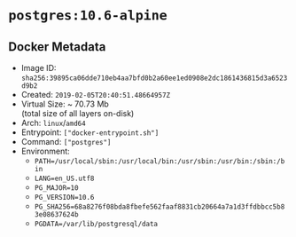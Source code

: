 # `postgres:10.6-alpine`

## Docker Metadata

- Image ID: `sha256:39895ca06dde710eb4aa7bfd0b2a60ee1ed0908e2dc1861436815d3a6523d9b2`
- Created: `2019-02-05T20:40:51.48664957Z`
- Virtual Size: ~ 70.73 Mb  
  (total size of all layers on-disk)
- Arch: `linux`/`amd64`
- Entrypoint: `["docker-entrypoint.sh"]`
- Command: `["postgres"]`
- Environment:
  - `PATH=/usr/local/sbin:/usr/local/bin:/usr/sbin:/usr/bin:/sbin:/bin`
  - `LANG=en_US.utf8`
  - `PG_MAJOR=10`
  - `PG_VERSION=10.6`
  - `PG_SHA256=68a8276f08bda8fbefe562faaf8831cb20664a7a1d3ffdbbcc5b83e08637624b`
  - `PGDATA=/var/lib/postgresql/data`

